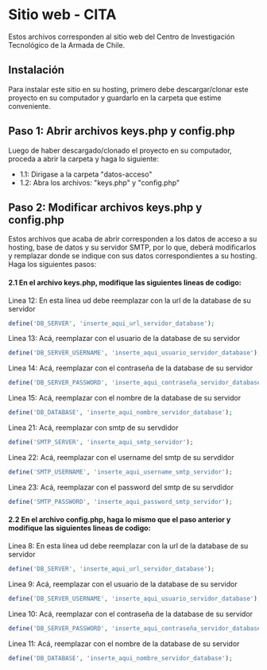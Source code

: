 # Sitio web - CITA 
Estos archivos corresponden al sitio web del Centro de Investigación Tecnológico de la Armada de Chile.

## Instalación 
Para instalar este sitio en su hosting, primero debe descargar/clonar este proyecto en su computador y guardarlo en la carpeta que estime conveniente. 

## Paso 1: Abrir archivos keys.php y config.php
Luego de haber descargado/clonado el proyecto en su computador, proceda a abrir la carpeta y  haga lo siguiente:
* 1.1: Dirigase a la carpeta "datos-acceso"
* 1.2: Abra los archivos: "keys.php" y "config.php"

## Paso 2: Modificar archivos keys.php y config.php
Estos archivos que acaba de abrir corresponden a los datos de acceso a su hosting, base de datos y su servidor SMTP, por lo que, deberá modificarlos y remplazar donde se indique con sus datos correspondientes a su hosting. Haga los siguientes pasos: 
#### 2.1 En el archivo keys.php, modifique las siguientes lineas de codigo:
Linea 12: En esta línea ud debe reemplazar con la url de la database de su servidor
```php
define('DB_SERVER', 'inserte_aqui_url_servidor_database');
```
Linea 13: Acá, reemplazar con el usuario de la database de su servidor
```php
define('DB_SERVER_USERNAME', 'inserte_aqui_usuario_servidor_database');
```
Linea 14: Acá, reemplazar con el contraseña de la database de su servidor
```php
define('DB_SERVER_PASSWORD', 'inserte_aqui_contraseña_servidor_database');
```
Linea 15: Acá, reemplazar con el nombre de la database de su servidor
```php
define('DB_DATABASE', 'inserte_aqui_nombre_servidor_database');
```
Linea 21: Acá, reemplazar con smtp de su servdidor 
```php
define('SMTP_SERVER', 'inserte_aqui_smtp_servidor');
```
Linea 22: Acá, reemplazar con el username del smtp de su servdidor 
```php
define('SMTP_USERNAME', 'inserte_aqui_username_smtp_servidor');
```
Linea 23: Acá, reemplazar con el password del smtp de su servdidor 
```php
define('SMTP_PASSWORD', 'inserte_aqui_password_smtp_servidor');
```
#### 2.2 En el archivo config.php, haga lo mismo que el paso anterior y modifique las siguientes lineas de codigo:
Linea 8: En esta línea ud debe reemplazar con la url de la database de su servidor
```php
define('DB_SERVER', 'inserte_aqui_url_servidor_database');
```
Linea 9: Acá, reemplazar con el usuario de la database de su servidor
```php
define('DB_SERVER_USERNAME', 'inserte_aqui_usuario_servidor_database');
```
Linea 10: Acá, reemplazar con el contraseña de la database de su servidor
```php
define('DB_SERVER_PASSWORD', 'inserte_aqui_contraseña_servidor_database');
```
Linea 11: Acá, reemplazar con el nombre de la database de su servidor
```php
define('DB_DATABASE', 'inserte_aqui_nombre_servidor_database');
```




